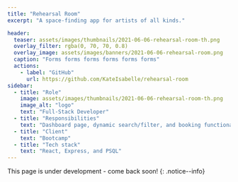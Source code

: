 ```yaml
---
title: "Rehearsal Room"
excerpt: "A space-finding app for artists of all kinds."

header:
  teaser: assets/images/thumbnails/2021-06-06-rehearsal-room-th.png
  overlay_filter: rgba(0, 70, 70, 0.8)
  overlay_image: assets/images/banners/2021-06-06-rehearsal-room.png
  caption: "Forms forms forms forms forms forms"
  actions:
    - label: "GitHub"
      url: https://github.com/KateIsabelle/rehearsal-room
sidebar:
  - title: "Role"
    image: assets/images/thumbnails/2021-06-06-rehearsal-room-th.png
    image_alt: "logo"
    text: "Full-Stack Developer"
  - title: "Responsibilities"
    text: "Dashboard page, dynamic search/filter, and booking functionality"
  - title: "Client"
    text: "Bootcamp"
  - title: "Tech stack"
    text: "React, Express, and PSQL"
---
```


This page is under development - come back soon!
{: .notice--info}